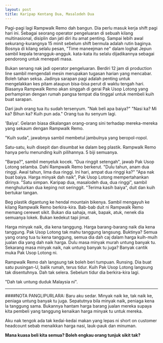 ```yaml
---
layout: post
title: Karipap Kentang Dua, Masalodeh Dua
---
```


Pagi-pagi lagi Rampwalk Remo dah bangun. Dia perlu masuk kerja shift pagi hari ini. Sebagai seorang operator pengeluaran di sebuah kilang multinasional, disiplin dan jati diri itu amat penting. Sampai lebih awal sekurang-kurangnya 15 minit sebelum shift bermula adalah rutin baginya. Bosnya di kilang selalu pesan, "Time maneejman ne" dalam loghat Jepun sambil kepala terangguk-angguk. kata-kata itu selalu dijadikannya sebagai pendorong untuk menepati masa.

Bukan senang nak jadi operator pengeluaran. Berdiri 12 jam di production line sambil mengendali mesin merupakan tugasan harian yang mencabar. Boleh tahan seksa. Jadinya sarapan pagi adalah penting untuk mengelakkan kes pitam ataupun bisa-bisa perut di waktu tengah hari. Biasanya Rampwalk Remo akan singgah di gerai Pak Usop Lotong yang perhampiran dengan rumah pangsa tempat dia tinggal untuk membeli kuih buat sarapan.

Dari jauh orang tua itu sudah tersenyum.
"Nak beli apa baiya?"
"Nasi ka? Mi ka? Bihun ka? Kuih pun ada."
Orang tua itu senyum lagi.

'Baiya'. Gelaran biasa dikalangan orang-orang sini terhadap mereka-mereka yang sekaum dengan Rampwalk Remo.

"Kuih suda", jawabnya sambil membetul jambulnya yang beropol-ropol.

Satu-satu, kuih disepit dan disumbat ke dalam beg plastik. Rampwalk Remo hanya perlu menunding kuih pilihannya. 5 biji semuanya.

"Barpa?", sambil menyeluk kocek.
"Dua ringgit setengah", jawab Pak Usop Lotong selamba.
Dahi Rampwalk Remo berkerut.
"Dulu tahun, anam dua ringgi. Awal tahun, lima dua ringgi. Ini hari, ampat dua ringgi ka?"
"Apa nak buat baiya. Harga minyak dah naik", Pak Usop Lotong mempertahankan dirinya.
"Satu simpan. Karipap dua, masalodeh dua, dua ringgi", sambil menghulurkan dua keping not seringgit.
"Terima kasih baiya", duit dan kuih bertukar tangan.

Beg plastik digantung ke hendal mountain bikenya. Sambil mengayuh ke kilang Rampwalk Remo berkira-kira. Bab-bab duit ni Rampwalk Remo memang cerewet sikit. Bukan dia sahaja, mak, bapak, atuk, nenek dia semuanya lokek. Bukan kedekut tapi jimat.

Harga minyak naik, dia kena tanggung. Harga barang-barang naik dia kena tanggung. Pak Usop Lotong tak mahu tanggung langsung. Buktinya? Semua yang orang tua tu kena tanggung, semua dia dah caj dalam harga kuih-muih jualan dia yang dah naik harga. Dulu masa minyak murah untung banyak tu. Sekarang masa minyak naik, nak untung banyak tu juga? Banyak cantik muka Pak Usop Lotong ni.

Rampwalk Remo dah langsung tak boleh beri tumpuan. Runsing. Dia buat satu pusingan-U, balik rumah, terus tidur. Kuih Pak Usop Lotong langsung tak disentuhnya. Dah tak selera. Sebelum tidur dia berkira-kira lagi.

"Dah tak untung duduk Malaysia ni".

---
####NOTA PANGLIPURLARA:
Baru aku sedar. Minyak naik ke, tak naik ke, peniaga untung banyak tu juga. Sepatutnya bila minyak naik, peniaga kena la tanggung sama. Bukannya hantam harga barang jualan mereka supaya kita pembeli yang tanggung kenaikan harga minyak tu untuk mereka.

Aku nak tengok ada tak kedai-kedai makan yang lepas ni short on customer headcount sebab menaikkan harga nasi, lauk-pauk dan minuman.

**Mana kuasa beli kita semua? Boleh engkau orang tunjuk sikit tak?**
